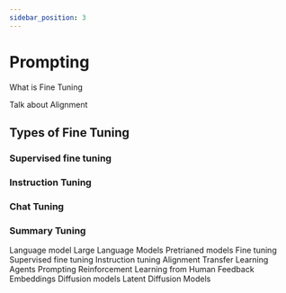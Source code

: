 ```yaml
---
sidebar_position: 3
---
```


# Prompting

What is Fine Tuning

Talk about Alignment

## Types of Fine Tuning
### Supervised fine tuning
### Instruction Tuning
### Chat Tuning
### Summary Tuning


  Language model
  Large Language Models
  Pretrianed models
  Fine tuning
  Supervised fine tuning
  Instruction tuning
  Alignment
  Transfer Learning
  Agents
  Prompting
  Reinforcement Learning from Human Feedback
  Embeddings
  Diffusion models
  Latent Diffusion Models


